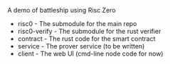 A demo of battleship using Risc Zero

* risc0 - The submodule for the main repo
* risc0-verify - The submodule for the rust verifier
* contract - The rust code for the smart contract
* service - The prover service (to be written)
* client - The web UI (cmd-line node code for now)

